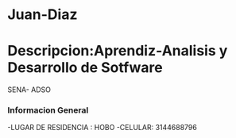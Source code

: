# Juan-Diaz
# Descripcion:Aprendiz-Analisis y Desarrollo de Sotfware
SENA- ADSO 
### Informacion General
-LUGAR DE RESIDENCIA : HOBO
-CELULAR: 3144688796
